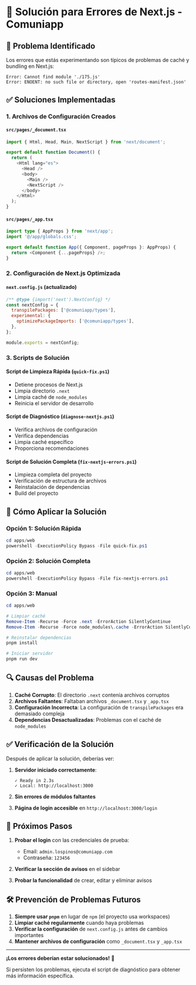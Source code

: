 # 🔧 Solución para Errores de Next.js - Comuniapp

## 🚨 Problema Identificado

Los errores que estás experimentando son típicos de problemas de caché y bundling en Next.js:

```
Error: Cannot find module './175.js'
Error: ENOENT: no such file or directory, open 'routes-manifest.json'
```

## ✅ Soluciones Implementadas

### 1. **Archivos de Configuración Creados**

#### `src/pages/_document.tsx`

```typescript
import { Html, Head, Main, NextScript } from 'next/document';

export default function Document() {
  return (
    <Html lang="es">
      <Head />
      <body>
        <Main />
        <NextScript />
      </body>
    </Html>
  );
}
```

#### `src/pages/_app.tsx`

```typescript
import type { AppProps } from 'next/app';
import '@/app/globals.css';

export default function App({ Component, pageProps }: AppProps) {
  return <Component {...pageProps} />;
}
```

### 2. **Configuración de Next.js Optimizada**

#### `next.config.js` (actualizado)

```javascript
/** @type {import('next').NextConfig} */
const nextConfig = {
  transpilePackages: ['@comuniapp/types'],
  experimental: {
    optimizePackageImports: ['@comuniapp/types'],
  },
};

module.exports = nextConfig;
```

### 3. **Scripts de Solución**

#### Script de Limpieza Rápida (`quick-fix.ps1`)

- Detiene procesos de Next.js
- Limpia directorio `.next`
- Limpia caché de `node_modules`
- Reinicia el servidor de desarrollo

#### Script de Diagnóstico (`diagnose-nextjs.ps1`)

- Verifica archivos de configuración
- Verifica dependencias
- Limpia caché específico
- Proporciona recomendaciones

#### Script de Solución Completa (`fix-nextjs-errors.ps1`)

- Limpieza completa del proyecto
- Verificación de estructura de archivos
- Reinstalación de dependencias
- Build del proyecto

## 🚀 Cómo Aplicar la Solución

### Opción 1: Solución Rápida

```powershell
cd apps/web
powershell -ExecutionPolicy Bypass -File quick-fix.ps1
```

### Opción 2: Solución Completa

```powershell
cd apps/web
powershell -ExecutionPolicy Bypass -File fix-nextjs-errors.ps1
```

### Opción 3: Manual

```powershell
cd apps/web

# Limpiar caché
Remove-Item -Recurse -Force .next -ErrorAction SilentlyContinue
Remove-Item -Recurse -Force node_modules\.cache -ErrorAction SilentlyContinue

# Reinstalar dependencias
pnpm install

# Iniciar servidor
pnpm run dev
```

## 🔍 Causas del Problema

1. **Caché Corrupto**: El directorio `.next` contenía archivos corruptos
2. **Archivos Faltantes**: Faltaban archivos `_document.tsx` y `_app.tsx`
3. **Configuración Incorrecta**: La configuración de `transpilePackages` era demasiado compleja
4. **Dependencias Desactualizadas**: Problemas con el caché de `node_modules`

## ✅ Verificación de la Solución

Después de aplicar la solución, deberías ver:

1. **Servidor iniciado correctamente**:

   ```
   ✓ Ready in 2.3s
   ✓ Local: http://localhost:3000
   ```

2. **Sin errores de módulos faltantes**

3. **Página de login accesible** en `http://localhost:3000/login`

## 🎯 Próximos Pasos

1. **Probar el login** con las credenciales de prueba:
   - Email: `admin.lospinos@comuniapp.com`
   - Contraseña: `123456`

2. **Verificar la sección de avisos** en el sidebar

3. **Probar la funcionalidad** de crear, editar y eliminar avisos

## 🛠️ Prevención de Problemas Futuros

1. **Siempre usar `pnpm`** en lugar de `npm` (el proyecto usa workspaces)
2. **Limpiar caché regularmente** cuando haya problemas
3. **Verificar la configuración** de `next.config.js` antes de cambios importantes
4. **Mantener archivos de configuración** como `_document.tsx` y `_app.tsx`

---

**¡Los errores deberían estar solucionados!** 🎉

Si persisten los problemas, ejecuta el script de diagnóstico para obtener más información específica.
